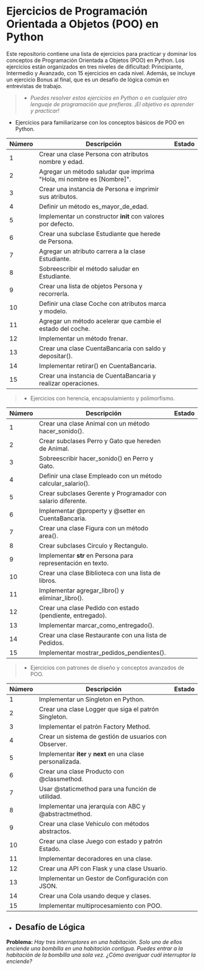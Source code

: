 # Ejercicios de Programación Orientada a Objetos (POO) en Python

Este repositorio contiene una lista de ejercicios para practicar y dominar los conceptos de Programación Orientada a Objetos (POO) en Python. Los ejercicios están organizados en tres niveles de dificultad: Principiante, Intermedio y Avanzado, con 15 ejercicios en cada nivel. Además, se incluye un ejercicio Bonus al final, que es un desafío de lógica común en entrevistas de trabajo.

> - _Puedes resolver estos ejercicios en Python o en cualquier otro lenguaje de programación que prefieras. ¡El objetivo es aprender y practicar!_

- Ejercicios para familiarizarse con los conceptos básicos de POO en Python.

| Número | Descripción | Estado |
|---------|-------------|--------|
| 1  | Crear una clase Persona con atributos nombre y edad. |  |
| 2  | Agregar un método saludar que imprima "Hola, mi nombre es [Nombre]". |  |
| 3  | Crear una instancia de Persona e imprimir sus atributos. |  |
| 4  | Definir un método es_mayor_de_edad. |  |
| 5  | Implementar un constructor __init__ con valores por defecto. |  |
| 6  | Crear una subclase Estudiante que herede de Persona. |  |
| 7  | Agregar un atributo carrera a la clase Estudiante. |  |
| 8  | Sobreescribir el método saludar en Estudiante. |  |
| 9  | Crear una lista de objetos Persona y recorrerla. |  |
| 10 | Definir una clase Coche con atributos marca y modelo. |  |
| 11 | Agregar un método acelerar que cambie el estado del coche. |  |
| 12 | Implementar un método frenar. |  |
| 13 | Crear una clase CuentaBancaria con saldo y depositar(). |  |
| 14 | Implementar retirar() en CuentaBancaria. |  |
| 15 | Crear una instancia de CuentaBancaria y realizar operaciones. |  |


> - Ejercicios con herencia, encapsulamiento y polimorfismo.

| Número | Descripción | Estado |
|---------|-------------|--------|
| 1  | Crear una clase Animal con un método hacer_sonido(). |  |
| 2  | Crear subclases Perro y Gato que hereden de Animal. |  |
| 3  | Sobreescribir hacer_sonido() en Perro y Gato. |  |
| 4  | Definir una clase Empleado con un método calcular_salario(). |  |
| 5  | Crear subclases Gerente y Programador con salario diferente. |  |
| 6  | Implementar @property y @setter en CuentaBancaria. |  |
| 7  | Crear una clase Figura con un método area(). |  |
| 8  | Crear subclases Circulo y Rectangulo. |  |
| 9  | Implementar __str__ en Persona para representación en texto. |  |
| 10 | Crear una clase Biblioteca con una lista de libros. |  |
| 11 | Implementar agregar_libro() y eliminar_libro(). |  |
| 12 | Crear una clase Pedido con estado (pendiente, entregado). |  |
| 13 | Implementar marcar_como_entregado(). |  |
| 14 | Crear una clase Restaurante con una lista de Pedidos. |  |
| 15 | Implementar mostrar_pedidos_pendientes(). |  |



> - Ejercicios con patrones de diseño y conceptos avanzados de POO.

| Número | Descripción | Estado |
|---------|-------------|--------|
| 1  | Implementar un Singleton en Python. |  |
| 2  | Crear una clase Logger que siga el patrón Singleton. |  |
| 3  | Implementar el patrón Factory Method. |  |
| 4  | Crear un sistema de gestión de usuarios con Observer. |  |
| 5  | Implementar __iter__ y __next__ en una clase personalizada. |  |
| 6  | Crear una clase Producto con @classmethod. |  |
| 7  | Usar @staticmethod para una función de utilidad. |  |
| 8  | Implementar una jerarquía con ABC y @abstractmethod. |  |
| 9  | Crear una clase Vehiculo con métodos abstractos. |  |
| 10 | Crear una clase Juego con estado y patrón Estado. |  |
| 11 | Implementar decoradores en una clase. |  |
| 12 | Crear una API con Flask y una clase Usuario. |  |
| 13 | Implementar un Gestor de Configuración con JSON. |  |
| 14 | Crear una Cola usando deque y clases. |  |
| 15 | Implementar multiprocesamiento con POO. |  |

- ## Desafío de Lógica
**Problema:** _Hay tres interruptores en una habitación. Solo uno de ellos enciende una bombilla en una habitación contigua. Puedes entrar a la habitación de la bombilla una sola vez. ¿Cómo averiguar cuál interruptor la enciende?_
